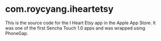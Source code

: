 com.roycyang.iheartetsy
=======================

This is the source code for the I Heart Etsy app in the Apple App Store.  It was one of the first Sencha Touch 1.0 apps and was wrapped using PhoneGap.
